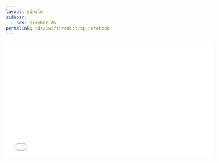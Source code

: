 ```yaml
---
layout: single
sidebar:
  - nav: sidebar-ds
permalink: /ds/SwiftPredict/sp_notebook
---
```


<div class="shiny-container">
	<iframe src="/ds/SwiftPredict/main.html" height="315" width="560" allowfullscreen="" frameborder="0">
	</iframe>
</div>